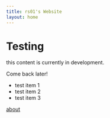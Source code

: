 ```yaml
---
title: rs01's Website
layout: home
---
```


# Testing

this content is currently in development. 

Come back later!
- test item 1
- test item 2
- test item 3

[about](/about)